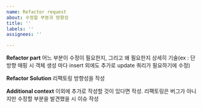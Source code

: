 ```yaml
---
name: Refactor request
about: 수정할 부분과 방향성
title: ''
labels: ''
assignees: ''

---
```


**Refactor part**
어느 부분이 수정이 필요한지, 그리고 왜 필요한지 상세히 기술(ex : 단방향 매핑 시 객체 생성 마다 insert 외에도 추가로 update 쿼리가 필요하기에 수정)

**Refactor Solution**
리팩토링 방향성을 작성

**Additional context**
이외에 추가로 작성할 것이 있다면 작성. 리팩토링은 버그가 아니지만 수정할 부분을 발견했을 시 이슈 작성
